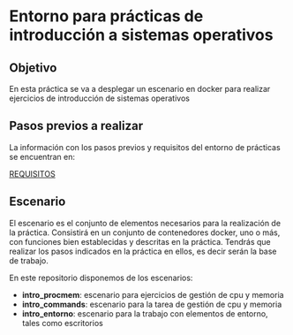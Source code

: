 # Entorno para prácticas de introducción a sistemas operativos

## Objetivo

En esta práctica se va a desplegar un escenario en docker para realizar ejercicios de introducción de sistemas operativos

## Pasos previos a realizar

La información con los pasos previos y requisitos del entorno de prácticas se encuentran en:

[REQUISITOS](https://github.com/javierfp-isc/si_requisitos)

## Escenario

El escenario es el conjunto de elementos necesarios para la realización de la práctica. Consistirá en un conjunto de contenedores docker, uno o más, con funciones bien establecidas y descritas en la práctica. Tendrás que realizar los pasos indicados en la práctica en ellos, es decir serán la base de trabajo.

En este repositorio disponemos de los escenarios:

- **intro_procmem**: escenario para ejercicios de gestión de cpu y memoria
- **intro_commands**: escenario para la tarea de gestión de cpu y memoria
- **intro_entorno**: escenario para la trabajo con elementos de entorno, tales como escritorios
